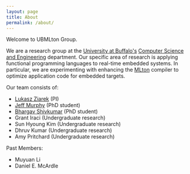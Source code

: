```yaml
---
layout: page
title: About
permalink: /about/
---
```


Welcome to UBMLton Group.

We are a research group at the [University at Buffalo's](http://www.buffalo.edu/) [Computer Science and Engineering](http://www.cse.buffalo.edu) department. Our specific area of research is applying functional programming languages to real-time embedded systems. In particular, we are experimenting with enhancing the [MLton](http://www.mlton.org) compiler to optimize application code for embedded targets.

Our team consists of:

- [Lukasz Ziarek](https://www.cse.buffalo.edu/~lziarek/) (PI)
- [Jeff Murphy](https://www.linkedin.com/in/jeffreycmurphy) (PhD student)
- [Bhargav Shivkumar](https://www.researchgate.net/profile/Bhargav_Shivkumar) (PhD student)
- Grant Iraci (Undergraduate research)
- Sun Hyoung Kim (Undergraduate research)
- Dhruv Kumar (Undergraduate research)
- Amy Pritchard (Undergraduate research)


Past Members:

- Muyuan Li
- Daniel E. McArdle


